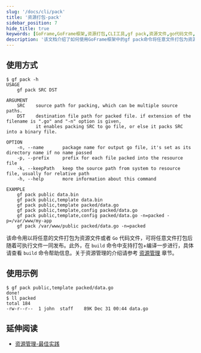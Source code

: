 ```yaml
---
slug: '/docs/cli/pack'
title: '资源打包-pack'
sidebar_position: 7
hide_title: true
keywords: [GoFrame,GoFrame框架,资源打包,CLI工具,gf pack,资源文件,go代码文件,文件打包,命令行工具,源码管理]
description: '该文档介绍了如何使用GoFrame框架中的gf pack命令将任意文件打包为资源文件或Go代码文件。通过该工具，用户可以实现资源打包和随可执行文件一同发布。此外，gf pack命令还能与build命令结合，实现打包和编译的一步操作。文档中详细列出命令的使用方法和选项说明，帮助用户更好地理解和使用该功能。'
---
```


## 使用方式

```text
$ gf pack -h
USAGE
    gf pack SRC DST

ARGUMENT
    SRC    source path for packing, which can be multiple source paths.
    DST    destination file path for packed file. if extension of the filename is ".go" and "-n" option is given,
           it enables packing SRC to go file, or else it packs SRC into a binary file.

OPTION
    -n, --name       package name for output go file, it's set as its directory name if no name passed
    -p, --prefix     prefix for each file packed into the resource file
    -k, --keepPath   keep the source path from system to resource file, usually for relative path
    -h, --help       more information about this command

EXAMPLE
    gf pack public data.bin
    gf pack public,template data.bin
    gf pack public,template packed/data.go
    gf pack public,template,config packed/data.go
    gf pack public,template,config packed/data.go -n=packed -p=/var/www/my-app
    gf pack /var/www/public packed/data.go -n=packed
```

该命令用以将任意的文件打包为资源文件或者 `Go` 代码文件，可将任意文件打包后随着可执行文件一同发布。此外，在 `build` 命令中支持打包+编译一步进行，具体请查看 `build` 命令帮助信息。关于资源管理的介绍请参考 [资源管理](../核心组件/资源管理/资源管理.md) 章节。

## 使用示例

```text
$ gf pack public,template packed/data.go
done!
$ ll packed
total 184
-rw-r--r--  1 john  staff    89K Dec 31 00:44 data.go
```

## 延伸阅读

- [资源管理-最佳实践](../核心组件/资源管理/资源管理-最佳实践.md)